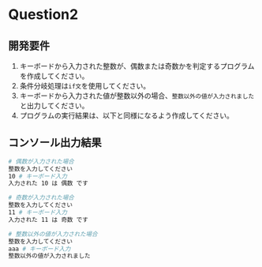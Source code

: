 # Question2

## 開発要件
1. キーボードから入力された整数が、偶数または奇数かを判定するプログラムを作成してください。
2. 条件分岐処理は```if文```を使用してください。
3. キーボードから入力された値が整数以外の場合、```整数以外の値が入力されました```と出力してください。
4. プログラムの実行結果は、以下と同様になるよう作成してください。

## コンソール出力結果
```bash
# 偶数が入力された場合
整数を入力してください
10 # キーボード入力
入力された 10 は 偶数 です

# 奇数が入力された場合
整数を入力してください
11 # キーボード入力
入力された 11 は 奇数 です

# 整数以外の値が入力された場合
整数を入力してください
aaa # キーボード入力
整数以外の値が入力されました
```

